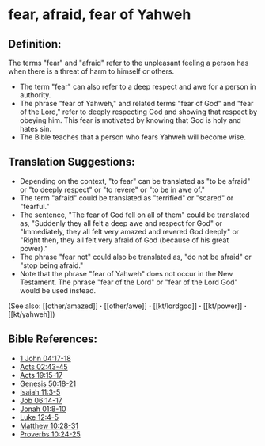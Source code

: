 # fear, afraid, fear of Yahweh #

## Definition: ##

The terms "fear" and "afraid" refer to the unpleasant feeling a person has when there is a threat of harm to himself or others.

* The term "fear" can also refer to a deep respect and awe for a person in authority.
* The phrase "fear of Yahweh," and related terms "fear of God" and "fear of the Lord," refer to deeply respecting God and showing that respect by obeying him. This fear is motivated by knowing that God is holy and hates sin.
* The Bible teaches that a person who fears Yahweh will become wise.

## Translation Suggestions: ##

* Depending on the context, "to fear" can be translated as "to be afraid" or "to deeply respect" or "to revere" or "to be in awe of."
* The term "afraid" could be translated as "terrified" or "scared" or "fearful."
* The sentence, "The fear of God fell on all of them" could be translated as, "Suddenly they all felt a deep awe and respect for God" or "Immediately, they all felt very amazed and revered God deeply" or "Right then, they all felt very afraid of God (because of his great power)."
* The phrase "fear not" could also be translated as, "do not be afraid" or "stop being afraid."
* Note that the phrase "fear of Yahweh" does not occur in the New Testament. The phrase "fear of the Lord" or "fear of the Lord God" would be used instead.

(See also: [[other/amazed]] **·** [[other/awe]] **·** [[kt/lordgod]] **·** [[kt/power]] **·** [[kt/yahweh]])

## Bible References: ##

* [1 John 04:17-18](en/tn/1jn/help/04/17)
* [Acts 02:43-45](en/tn/act/help/02/43)
* [Acts 19:15-17](en/tn/act/help/19/15)
* [Genesis 50:18-21](en/tn/gen/help/50/18)
* [Isaiah 11:3-5](en/tn/isa/help/11/03)
* [Job 06:14-17](en/tn/job/help/06/14)
* [Jonah 01:8-10](en/tn/jon/help/01/08)
* [Luke 12:4-5](en/tn/luk/help/12/04)
* [Matthew 10:28-31](en/tn/mat/help/10/28)
* [Proverbs 10:24-25](en/tn/pro/help/10/24)